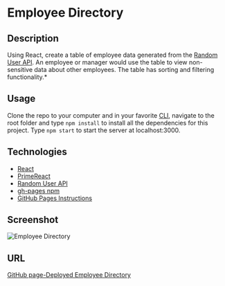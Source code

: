 # Employee Directory

## Description
Using React, create a table of employee data generated from the [Random User API](https://randomuser.me/). An employee or manager would use the table to view non-sensitive data about other employees. The table has sorting and filtering functionality.*

## Usage
Clone the repo to your computer and in your favorite [CLI](https://www.w3schools.com/whatis/whatis_cli.asp), navigate to the root folder and type `npm install` to install all the dependencies for this project. Type `npm start` to start the server at localhost:3000. 

## Technologies
* [React](https://reactjs.org/)
* [PrimeReact](https://www.primefaces.org/primereact/)
* [Random User API](https://randomuser.me/)
* [gh-pages npm](https://www.npmjs.com/package/gh-pages)
* [GitHub Pages Instructions](https://create-react-app.dev/docs/deployment/#github-pages)

## Screenshot
![Employee Directory](./public/assets/images/employee-directory.png)

## URL
[GitHub page-Deployed Employee Directory](https://crrmarchese.github.io/employee-directory/)